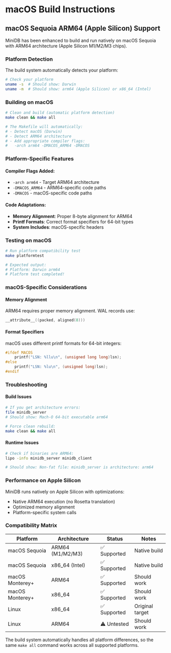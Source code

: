 # macOS Build Instructions

## macOS Sequoia ARM64 (Apple Silicon) Support

MiniDB has been enhanced to build and run natively on macOS Sequoia with ARM64 architecture (Apple Silicon M1/M2/M3 chips).

### Platform Detection

The build system automatically detects your platform:

```bash
# Check your platform
uname -s  # Should show: Darwin
uname -m  # Should show: arm64 (Apple Silicon) or x86_64 (Intel)
```

### Building on macOS

```bash
# Clean and build (automatic platform detection)
make clean && make all

# The Makefile will automatically:
# - Detect macOS (Darwin)
# - Detect ARM64 architecture
# - Add appropriate compiler flags:
#   -arch arm64 -DMACOS_ARM64 -DMACOS
```

### Platform-Specific Features

#### Compiler Flags Added:
- `-arch arm64` - Target ARM64 architecture
- `-DMACOS_ARM64` - ARM64-specific code paths
- `-DMACOS` - macOS-specific code paths

#### Code Adaptations:
- **Memory Alignment**: Proper 8-byte alignment for ARM64
- **Printf Formats**: Correct format specifiers for 64-bit types
- **System Includes**: macOS-specific headers

### Testing on macOS

```bash
# Run platform compatibility test
make platformtest

# Expected output:
# Platform: Darwin arm64
# Platform test completed!
```

### macOS-Specific Considerations

#### Memory Alignment
ARM64 requires proper memory alignment. WAL records use:
```c
__attribute__((packed, aligned(8)))
```

#### Format Specifiers
macOS uses different printf formats for 64-bit integers:
```c
#ifdef MACOS
    printf("LSN: %llu\n", (unsigned long long)lsn);
#else
    printf("LSN: %lu\n", (unsigned long)lsn);
#endif
```

### Troubleshooting

#### Build Issues
```bash
# If you get architecture errors:
file minidb_server
# Should show: Mach-O 64-bit executable arm64

# Force clean rebuild:
make clean && make all
```

#### Runtime Issues
```bash
# Check if binaries are ARM64:
lipo -info minidb_server minidb_client

# Should show: Non-fat file: minidb_server is architecture: arm64
```

### Performance on Apple Silicon

MiniDB runs natively on Apple Silicon with optimizations:
- Native ARM64 execution (no Rosetta translation)
- Optimized memory alignment
- Platform-specific system calls

### Compatibility Matrix

| Platform | Architecture | Status | Notes |
|----------|-------------|--------|-------|
| macOS Sequoia | ARM64 (M1/M2/M3) | ✅ Supported | Native build |
| macOS Sequoia | x86_64 (Intel) | ✅ Supported | Native build |
| macOS Monterey+ | ARM64 | ✅ Supported | Should work |
| macOS Monterey+ | x86_64 | ✅ Supported | Should work |
| Linux | x86_64 | ✅ Supported | Original target |
| Linux | ARM64 | ⚠️ Untested | Should work |

The build system automatically handles all platform differences, so the same `make all` command works across all supported platforms.